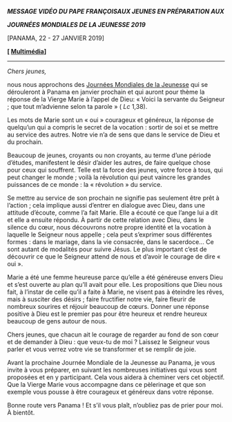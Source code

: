 ***MESSAGE VIDÉO DU PAPE FRANÇOIS******AUX JEUNES EN PRÉPARATION AUX***

***JOURNÉES MONDIALES DE LA JEUNESSE 2019***

\[PANAMA, 22 - 27 JANVIER 2019\]

**\[ [Multimédia](http://w2.vatican.va/content/francesco/fr/events/event.dir.html/content/vaticanevents/fr/2018/11/21/videomessaggio-gmg-panama.html)\]**

* * *

*Chers jeunes,*

nous nous approchons des [Journées Mondiales de la Jeunesse](http://www.vatican.va/gmg/documents/gmg_chronicle-wyd_20020325_fr.html) qui se dérouleront à Panama en janvier prochain et qui auront pour thème la réponse de la Vierge Marie à l’appel de Dieu: « Voici la servante du Seigneur ; que tout m’advienne selon ta parole » ( *Lc* 1,38).

Les mots de Marie sont un « oui » courageux et généreux, la réponse de quelqu’un qui a compris le secret de la vocation : sortir de soi et se mettre au service des autres. Notre vie n’a de sens que dans le service de Dieu et du prochain.

Beaucoup de jeunes, croyants ou non croyants, au terme d’une période d’études, manifestent le désir d’aider les autres, de faire quelque chose pour ceux qui souffrent. Telle est la force des jeunes, votre force à tous, qui peut changer le monde ; voilà la révolution qui peut vaincre les grandes puissances de ce monde : la « révolution » du service.

Se mettre au service de son prochain ne signifie pas seulement être prêt à l’action ; cela implique aussi d’entrer en dialogue avec Dieu, dans une attitude d’écoute, comme l’a fait Marie. Elle a écouté ce que l’ange lui a dit et elle a ensuite répondu. À partir de cette relation avec Dieu, dans le silence du cœur, nous découvrons notre propre identité et la vocation à laquelle le Seigneur nous appelle ; cela peut s’exprimer sous différentes formes : dans le mariage, dans la vie consacrée, dans le sacerdoce... Ce sont autant de modalités pour suivre Jésus. Le plus important c’est de découvrir ce que le Seigneur attend de nous et d’avoir le courage de dire « oui ».

Marie a été une femme heureuse parce qu’elle a été généreuse envers Dieu et s’est ouverte au plan qu’Il avait pour elle. Les propositions que Dieu nous fait, à l’instar de celle qu’il a faite à Marie, ne visent pas à éteindre les rêves, mais à susciter des désirs ; faire fructifier notre vie, faire fleurir de nombreux sourires et réjouir beaucoup de cœurs. Donner une réponse positive à Dieu est le premier pas pour être heureux et rendre heureux beaucoup de gens autour de nous.

Chers jeunes, que chacun ait le courage de regarder au fond de son cœur et de demander à Dieu : que veux-tu de moi ? Laissez le Seigneur vous parler et vous verrez votre vie se transformer et se remplir de joie.

Avant la prochaine Journée Mondiale de la Jeunesse au Panama, je vous invite à vous préparer, en suivant les nombreuses initiatives qui vous sont proposées et en y participant. Cela vous aidera à cheminer vers cet objectif. Que la Vierge Marie vous accompagne dans ce pèlerinage et que son exemple vous pousse à être courageux et généreux dans votre réponse.

Bonne route vers Panama ! Et s’il vous plaît, n’oubliez pas de prier pour moi. À bientôt.